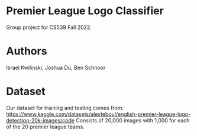 # Premier League Logo Classifier
Group project for CS539 Fall 2022. 

# Authors
Israel Kwilinski, Joshua Du, Ben Schnoor

# Dataset
Our dataset for training and testing comes from: https://www.kaggle.com/datasets/alexteboul/english-premier-league-logo-detection-20k-images/code
Consists of 20,000 images with 1,000 for each of the 20 premier league teams. 

